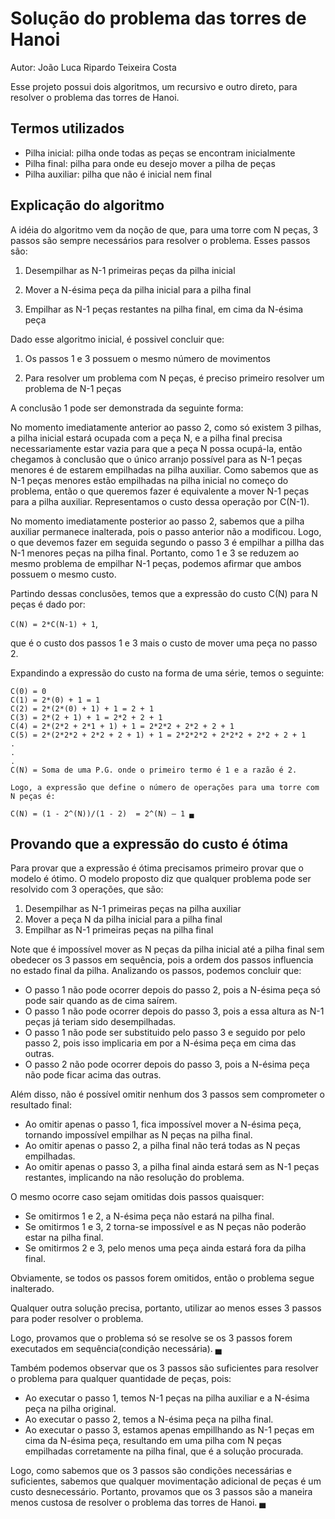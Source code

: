 # Solução do problema das torres de Hanoi

Autor: João Luca Ripardo Teixeira Costa

Esse projeto possui dois algoritmos, um recursivo e outro direto, para resolver 
o problema das torres de Hanoi.

## Termos utilizados

- Pilha inicial: pilha onde todas as peças se encontram inicialmente
- Pilha final: pilha para onde eu desejo mover a pilha de peças
- Pilha auxiliar: pilha que não é inicial nem final

## Explicação do algoritmo

A idéia do algoritmo vem da noção de que, para uma torre com N peças, 3 passos são sempre
necessários para resolver o problema. Esses passos são:

1. Desempilhar as N-1 primeiras peças da pilha inicial

2. Mover a N-ésima peça da pilha inicial para a pilha final

3. Empilhar as N-1 peças restantes na pilha final, em cima da N-ésima peça

Dado esse algoritmo inicial, é possivel concluir que:

1. Os passos 1 e 3 possuem o mesmo número de movimentos

2. Para resolver um problema com N peças, é preciso primeiro resolver um problema de N-1 peças

A conclusão 1 pode ser demonstrada da seguinte forma:

No momento imediatamente anterior ao passo 2, como só existem 3 pilhas, a pilha inicial estará ocupada com a peça N, e a pilha final precisa necessariamente estar vazia para que a peça N possa ocupá-la, então chegamos à conclusão que o único arranjo possível para as N-1 peças menores é de estarem empilhadas na pilha auxiliar. Como sabemos que as N-1 peças menores estão empilhadas na pilha inicial no começo do problema, então o que queremos fazer é equivalente a mover N-1 peças para a pilha auxiliar. Representamos o custo dessa operação por C(N-1).

No momento imediatamente posterior ao passo 2, sabemos que a pilha auxiliar permanece inalterada, pois o passo anterior não a modificou. Logo, o que devemos fazer em seguida segundo o passo 3 é empilhar a pillha das N-1 menores peças na pilha final. Portanto, como 1 e 3 se reduzem ao mesmo problema de empilhar N-1 peças, podemos afirmar que ambos possuem o mesmo custo.

Partindo dessas conclusões, temos que a expressão do custo C(N) para N peças é dado por:

`C(N) = 2*C(N-1) + 1`, 

que é o custo dos passos 1 e 3 mais o custo de mover uma peça no passo 2.

Expandindo a expressão do custo na forma de uma série, temos o seguinte:


	C(0) = 0
	C(1) = 2*(0) + 1 = 1
	C(2) = 2*(2*(0) + 1) + 1 = 2 + 1
	C(3) = 2*(2 + 1) + 1 = 2*2 + 2 + 1
	C(4) = 2*(2*2 + 2*1 + 1) + 1 = 2*2*2 + 2*2 + 2 + 1
	C(5) = 2*(2*2*2 + 2*2 + 2 + 1) + 1 = 2*2*2*2 + 2*2*2 + 2*2 + 2 + 1
	.
	.
	.
	C(N) = Soma de uma P.G. onde o primeiro termo é 1 e a razão é 2.

	Logo, a expressão que define o número de operações para uma torre com N peças é:

	C(N) = (1 - 2^(N))/(1 - 2)  = 2^(N) – 1 ▄
	
## Provando que a expressão do custo é ótima

Para provar que a expressão é ótima precisamos primeiro provar que o modelo é ótimo. O modelo proposto diz que qualquer problema pode ser resolvido com 3 operações, que são:

1. Desempilhar as N-1 primeiras peças na pilha auxiliar
2. Mover a peça N da pilha inicial para a pilha final
3. Empilhar as N-1 primeiras peças na pilha final

Note que é impossível mover as N peças da pilha inicial até a pilha final sem obedecer os 3 passos em sequência, pois a ordem dos passos influencia no estado final da pilha. Analizando os passos, podemos concluir que:

- O passo 1 não pode ocorrer depois do passo 2, pois a N-ésima peça só pode sair quando as de cima saírem.
- O passo 1 não pode ocorrer depois do passo 3, pois a essa altura as N-1 peças já teriam sido desempilhadas.
- O passo 1 não pode ser substituido pelo passo 3 e seguido por pelo passo 2, pois isso implicaria em por a N-ésima peça em cima das outras.
- O passo 2 não pode ocorrer depois do passo 3, pois a N-ésima peça não pode ficar acima das outras.

Além disso, não é possível omitir nenhum dos 3 passos sem comprometer o resultado final:

- Ao omitir apenas o passo 1, fica impossível mover a N-ésima peça, tornando impossível empilhar as N peças na pilha final.
- Ao omitir apenas o passo 2, a pilha final não terá todas as N peças empilhadas.
- Ao omitir apenas o passo 3, a pilha final ainda estará sem as N-1 peças restantes, implicando na não resolução do problema.

O mesmo ocorre caso sejam omitidas dois passos quaisquer:

- Se omitirmos 1 e 2, a N-ésima peça não estará na pilha final.
- Se omitirmos 1 e 3, 2 torna-se impossível e as N peças não poderão estar na pilha final.
- Se omitirmos 2 e 3, pelo menos uma peça ainda estará fora da pilha final.

Obviamente, se todos os passos forem omitidos, então o problema segue inalterado.

Qualquer outra solução precisa, portanto, utilizar ao menos esses 3 passos para poder resolver o problema.

Logo, provamos que o problema só se resolve se os 3 passos forem executados em sequência(condição necessária). ▄

Também podemos observar que os 3 passos são suficientes para resolver o problema para qualquer quantidade de peças, pois:

- Ao executar o passo 1, temos N-1 peças na pilha auxiliar e a N-ésima peça na pilha original.
- Ao executar o passo 2, temos a N-ésima peça na pilha final.
- Ao executar o passo 3, estamos apenas empillhando as N-1 peças  em cima da N-ésima peça, resultando em uma pilha com N peças empilhadas corretamente na pilha final, que é a solução procurada.

Logo, como sabemos que os 3 passos são condições necessárias e suficientes, sabemos que qualquer movimentação adicional de peças é um custo desnecessário. Portanto, provamos que os 3 passos são a maneira menos custosa de resolver o problema das torres de Hanoi.  ▄
